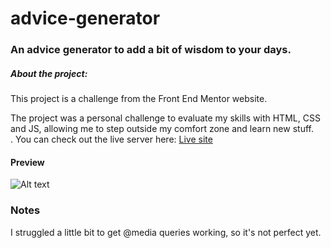 # advice-generator
### An advice generator to add a bit of wisdom to your days.   

##### About the project:   
   
   This project is a challenge from the Front End Mentor website.

The project was a personal challenge to evaluate my skills with HTML, CSS and JS, allowing me to step outside my comfort zone and learn new stuff.   
.
You can check out the live server here: [Live site](https://challenge-advicegen01.netlify.app/) 

#### Preview
![Alt text](https://i.imgur.com/3MKWFcn.png)   

### Notes
I struggled a little bit to get @media queries working, so it's not perfect yet.
